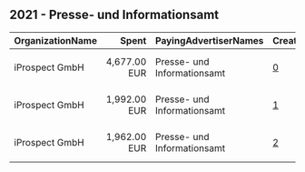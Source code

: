 ## 2021 - Presse- und Informationsamt 
|OrganizationName|Spent|PayingAdvertiserNames|CreativeUrls|Impressions|Genders|AgeBrackets|CountryCodes|BillingAddresses|CandidateBallotInformation|
|:---|---:|:---|:---|---:|:---|:---|:---|:---|:---|
|iProspect GmbH|4,677.00 EUR|Presse- und Informationsamt|[0](https://www.snap.com/political-ads/asset/ebe1a42644fa9200808c13fc43f401123c2f91f9ddf85e735f850ecfed5a86ea?mediaType=mp4)|520,247||18-24|germany|"Speicherstraße 53,Frankfurt am Main,60327,DE"||
|iProspect GmbH|1,992.00 EUR|Presse- und Informationsamt|[1](https://www.snap.com/political-ads/asset/8d32772943d125582171956b7a9f40c43e509229e611fa85b5cb7c30e9e2d734?mediaType=mp4)|228,466||18-24|germany|"Speicherstraße 53,Frankfurt am Main,60327,DE"||
|iProspect GmbH|1,962.00 EUR|Presse- und Informationsamt|[2](https://www.snap.com/political-ads/asset/4199b003f76b3a3b14412f2cb85275aaed313ede6e9b5731622cc5edcd659b33?mediaType=mp4)|296,593||18-24|germany|"Speicherstraße 53,Frankfurt am Main,60327,DE"||
